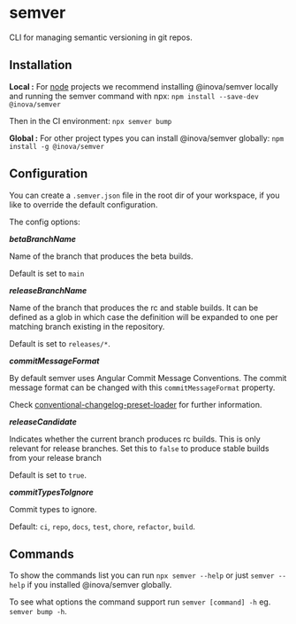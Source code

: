 # semver

CLI for managing semantic versioning in git repos.

## Installation

**Local :**
For [node](https://nodejs.org/en/about/) projects we recommend installing @inova/semver locally and running the semver command with npx: `npm install --save-dev @inova/semver`

Then in the CI environment: `npx semver bump`

**Global :**
For other project types you can install @inova/semver globally:  `npm install -g @inova/semver`

## Configuration

You can create a `.semver.json` file in the root dir of your workspace, if you like to override the default configuration.

The config options:

**_betaBranchName_**

Name of the branch that produces the beta builds.

Default is set to `main`

**_releaseBranchName_**

Name of the branch that produces the rc and stable builds.
It can be defined as a glob in which case the definition will be expanded to one per matching branch existing in the repository.

Default is set to `releases/*`.

**_commitMessageFormat_**

By default semver uses Angular Commit Message Conventions.
The commit message format can be changed with this `commitMessageFormat` property.

Check [conventional-changelog-preset-loader](https://github.com/conventional-changelog/conventional-changelog/tree/master/packages/conventional-changelog-preset-loader) for further information.

**_releaseCandidate_**

Indicates whether the current branch produces rc builds.
This is only relevant for release branches. Set this to `false` to produce stable builds from your release branch

Default is set to `true`.

**_commitTypesToIgnore_**

Commit types to ignore.

Default: `ci`, `repo`, `docs`, `test`, `chore`, `refactor`, `build`.

## Commands

To show the commands list you can run  `npx semver --help` or just `semver --help` if you installed @inova/semver globally.

To see what options the command support run `semver [command] -h` eg. `semver bump -h`.

